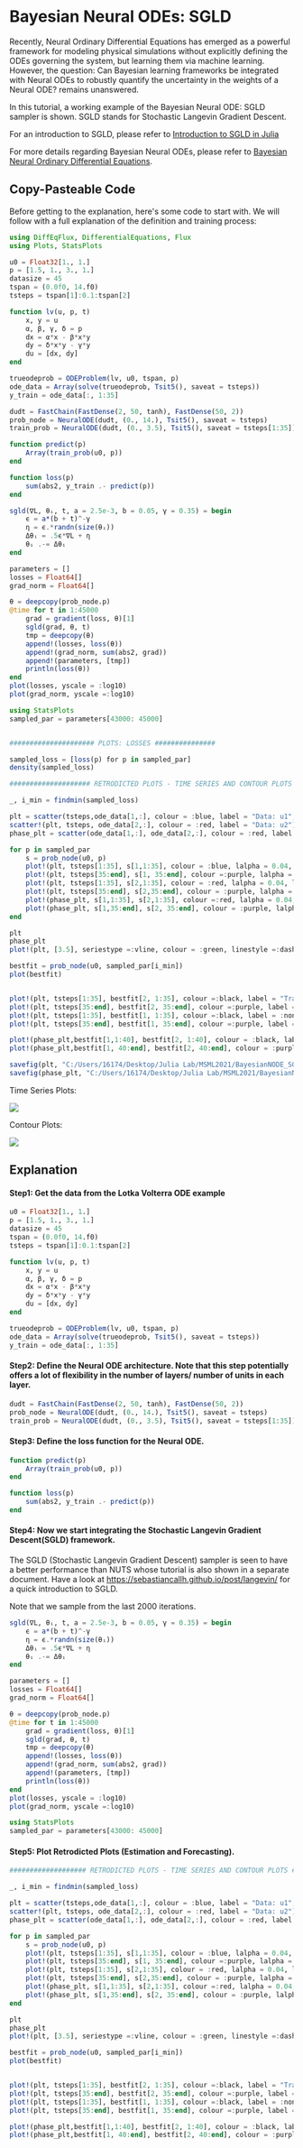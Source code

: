 # Bayesian Neural ODEs: SGLD
Recently, Neural Ordinary Differential Equations has emerged as a powerful framework for modeling physical simulations without explicitly defining the ODEs governing the system, but learning them via machine learning.
However, the question: Can Bayesian learning frameworks be integrated with Neural ODEs to robustly quantify the uncertainty in the weights of a Neural ODE? remains unanswered.

In this tutorial, a working example of the Bayesian Neural ODE: SGLD sampler is shown. SGLD stands for Stochastic Langevin Gradient Descent.

For an introduction to SGLD, please refer to [Introduction to SGLD in Julia](https://sebastiancallh.github.io/post/langevin/)

For more details regarding Bayesian Neural ODEs, please refer to [Bayesian Neural Ordinary Differential Equations](https://arxiv.org/abs/2012.07244).

## Copy-Pasteable Code

Before getting to the explanation, here's some code to start with. We will follow
with a full explanation of the definition and training process:

```julia
using DiffEqFlux, DifferentialEquations, Flux
using Plots, StatsPlots

u0 = Float32[1., 1.]
p = [1.5, 1., 3., 1.]
datasize = 45
tspan = (0.0f0, 14.f0)
tsteps = tspan[1]:0.1:tspan[2]

function lv(u, p, t)
    x, y = u
    α, β, γ, δ = p
    dx = α*x - β*x*y
    dy = δ*x*y - γ*y
    du = [dx, dy]
end

trueodeprob = ODEProblem(lv, u0, tspan, p)
ode_data = Array(solve(trueodeprob, Tsit5(), saveat = tsteps))
y_train = ode_data[:, 1:35]

dudt = FastChain(FastDense(2, 50, tanh), FastDense(50, 2))
prob_node = NeuralODE(dudt, (0., 14.), Tsit5(), saveat = tsteps)
train_prob = NeuralODE(dudt, (0., 3.5), Tsit5(), saveat = tsteps[1:35])

function predict(p)
    Array(train_prob(u0, p))
end

function loss(p)
    sum(abs2, y_train .- predict(p))
end

sgld(∇L, θᵢ, t, a = 2.5e-3, b = 0.05, γ = 0.35) = begin
    ϵ = a*(b + t)^-γ
    η = ϵ.*randn(size(θᵢ))
    Δθᵢ = .5ϵ*∇L + η
    θᵢ .-= Δθᵢ
end

parameters = []
losses = Float64[]
grad_norm = Float64[]

θ = deepcopy(prob_node.p)
@time for t in 1:45000
    grad = gradient(loss, θ)[1]
    sgld(grad, θ, t)
    tmp = deepcopy(θ)
    append!(losses, loss(θ))
    append!(grad_norm, sum(abs2, grad))
    append!(parameters, [tmp])
    println(loss(θ))
end
plot(losses, yscale = :log10)
plot(grad_norm, yscale =:log10)

using StatsPlots
sampled_par = parameters[43000: 45000]


##################### PLOTS: LOSSES ###############

sampled_loss = [loss(p) for p in sampled_par]
density(sampled_loss)

#################### RETRODICTED PLOTS - TIME SERIES AND CONTOUR PLOTS ####################

_, i_min = findmin(sampled_loss)

plt = scatter(tsteps,ode_data[1,:], colour = :blue, label = "Data: u1", ylim = (-.5, 10.))
scatter!(plt, tsteps, ode_data[2,:], colour = :red, label = "Data: u2")
phase_plt = scatter(ode_data[1,:], ode_data[2,:], colour = :red, label = "Data", xlim = (-.25, 7.), ylim = (-2., 6.5))

for p in sampled_par
    s = prob_node(u0, p)
    plot!(plt, tsteps[1:35], s[1,1:35], colour = :blue, lalpha = 0.04, label =:none)
    plot!(plt, tsteps[35:end], s[1, 35:end], colour =:purple, lalpha = 0.04, label =:none)
    plot!(plt, tsteps[1:35], s[2,1:35], colour = :red, lalpha = 0.04, label=:none)
    plot!(plt, tsteps[35:end], s[2,35:end], colour = :purple, lalpha = 0.04, label=:none)
    plot!(phase_plt, s[1,1:35], s[2,1:35], colour =:red, lalpha = 0.04, label=:none)
    plot!(phase_plt, s[1,35:end], s[2, 35:end], colour = :purple, lalpha = 0.04, label=:none)
end

plt
phase_plt
plot!(plt, [3.5], seriestype =:vline, colour = :green, linestyle =:dash,label = "Training Data End")

bestfit = prob_node(u0, sampled_par[i_min])
plot(bestfit)


plot!(plt, tsteps[1:35], bestfit[2, 1:35], colour =:black, label = "Training: Best fit prediction")
plot!(plt, tsteps[35:end], bestfit[2, 35:end], colour =:purple, label = "Forecasting: Best fit prediction")
plot!(plt, tsteps[1:35], bestfit[1, 1:35], colour =:black, label = :none)
plot!(plt, tsteps[35:end], bestfit[1, 35:end], colour =:purple, label = :none)

plot!(phase_plt,bestfit[1,1:40], bestfit[2, 1:40], colour = :black, label = "Training: Best fit prediction")
plot!(phase_plt,bestfit[1, 40:end], bestfit[2, 40:end], colour = :purple, label = "Forecasting: Best fit prediction")

savefig(plt, "C:/Users/16174/Desktop/Julia Lab/MSML2021/BayesianNODE_SGLD_Plot1.png")
savefig(phase_plt, "C:/Users/16174/Desktop/Julia Lab/MSML2021/BayesianNODE_SGLD_Plot2.png")

```

Time Series Plots:

![](https://user-images.githubusercontent.com/23134958/102398740-b162fa00-4005-11eb-9778-ae16a267a257.png)

Contour Plots:

![](https://user-images.githubusercontent.com/23134958/102398744-b2942700-4005-11eb-93e9-7f045d8494ce.png)

## Explanation

#### Step1: Get the data from the Lotka Volterra ODE example

```julia
u0 = Float32[1., 1.]
p = [1.5, 1., 3., 1.]
datasize = 45
tspan = (0.0f0, 14.f0)
tsteps = tspan[1]:0.1:tspan[2]

function lv(u, p, t)
    x, y = u
    α, β, γ, δ = p
    dx = α*x - β*x*y
    dy = δ*x*y - γ*y
    du = [dx, dy]
end

trueodeprob = ODEProblem(lv, u0, tspan, p)
ode_data = Array(solve(trueodeprob, Tsit5(), saveat = tsteps))
y_train = ode_data[:, 1:35]

```

#### Step2: Define the Neural ODE architecture. Note that this step potentially offers a lot of flexibility in the number of layers/ number of units in each layer.

```julia
dudt = FastChain(FastDense(2, 50, tanh), FastDense(50, 2))
prob_node = NeuralODE(dudt, (0., 14.), Tsit5(), saveat = tsteps)
train_prob = NeuralODE(dudt, (0., 3.5), Tsit5(), saveat = tsteps[1:35])
```

#### Step3: Define the loss function for the Neural ODE.

```julia
function predict(p)
    Array(train_prob(u0, p))
end

function loss(p)
    sum(abs2, y_train .- predict(p))
end
```

#### Step4: Now we start integrating the Stochastic Langevin Gradient Descent(SGLD) framework.

The SGLD (Stochastic Langevin Gradient Descent) sampler is seen to have a better performance than NUTS whose tutorial is also shown in a separate document.
Have a look at https://sebastiancallh.github.io/post/langevin/ for a quick introduction to SGLD.

Note that we sample from the last 2000 iterations.

```julia
sgld(∇L, θᵢ, t, a = 2.5e-3, b = 0.05, γ = 0.35) = begin
    ϵ = a*(b + t)^-γ
    η = ϵ.*randn(size(θᵢ))
    Δθᵢ = .5ϵ*∇L + η
    θᵢ .-= Δθᵢ
end

parameters = []
losses = Float64[]
grad_norm = Float64[]

θ = deepcopy(prob_node.p)
@time for t in 1:45000
    grad = gradient(loss, θ)[1]
    sgld(grad, θ, t)
    tmp = deepcopy(θ)
    append!(losses, loss(θ))
    append!(grad_norm, sum(abs2, grad))
    append!(parameters, [tmp])
    println(loss(θ))
end
plot(losses, yscale = :log10)
plot(grad_norm, yscale =:log10)

using StatsPlots
sampled_par = parameters[43000: 45000]
```

#### Step5: Plot Retrodicted Plots (Estimation and Forecasting).


```julia
################### RETRODICTED PLOTS - TIME SERIES AND CONTOUR PLOTS ####################

_, i_min = findmin(sampled_loss)

plt = scatter(tsteps,ode_data[1,:], colour = :blue, label = "Data: u1", ylim = (-.5, 10.))
scatter!(plt, tsteps, ode_data[2,:], colour = :red, label = "Data: u2")
phase_plt = scatter(ode_data[1,:], ode_data[2,:], colour = :red, label = "Data", xlim = (-.25, 7.), ylim = (-2., 6.5))

for p in sampled_par
    s = prob_node(u0, p)
    plot!(plt, tsteps[1:35], s[1,1:35], colour = :blue, lalpha = 0.04, label =:none)
    plot!(plt, tsteps[35:end], s[1, 35:end], colour =:purple, lalpha = 0.04, label =:none)
    plot!(plt, tsteps[1:35], s[2,1:35], colour = :red, lalpha = 0.04, label=:none)
    plot!(plt, tsteps[35:end], s[2,35:end], colour = :purple, lalpha = 0.04, label=:none)
    plot!(phase_plt, s[1,1:35], s[2,1:35], colour =:red, lalpha = 0.04, label=:none)
    plot!(phase_plt, s[1,35:end], s[2, 35:end], colour = :purple, lalpha = 0.04, label=:none)
end

plt
phase_plt
plot!(plt, [3.5], seriestype =:vline, colour = :green, linestyle =:dash,label = "Training Data End")

bestfit = prob_node(u0, sampled_par[i_min])
plot(bestfit)


plot!(plt, tsteps[1:35], bestfit[2, 1:35], colour =:black, label = "Training: Best fit prediction")
plot!(plt, tsteps[35:end], bestfit[2, 35:end], colour =:purple, label = "Forecasting: Best fit prediction")
plot!(plt, tsteps[1:35], bestfit[1, 1:35], colour =:black, label = :none)
plot!(plt, tsteps[35:end], bestfit[1, 35:end], colour =:purple, label = :none)

plot!(phase_plt,bestfit[1,1:40], bestfit[2, 1:40], colour = :black, label = "Training: Best fit prediction")
plot!(phase_plt,bestfit[1, 40:end], bestfit[2, 40:end], colour = :purple, label = "Forecasting: Best fit prediction")

```
